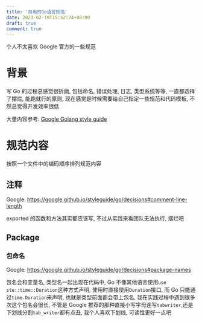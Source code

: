 ```yaml
---
title: '自用的Go语言规范'
date: 2023-02-18T15:52:24+08:00
draft: true
comment: true
---
```


个人不太喜欢 Google 官方的一些规范

<!--more-->

# 背景

写 Go 的过程总感觉很折磨, 包括命名, 错误处理, 日志, 类型系统等等, 一直都选择了摆烂, 能跑就行的原则,
现在感觉是时候需要给自己指定一些规范和代码模板, 不然总觉得开发效率很低

大量内容参考: [Google Golang style guide](https://google.github.io/styleguide/go/)

# 规范内容

按照一个文件中的编码顺序排列规范内容

## 注释

Google: https://google.github.io/styleguide/go/decisions#comment-line-length

exported 的函数和方法其实都应该写, 不过从实践来看团队无法执行, 摆烂吧

## Package

### 包命名

Google: https://google.github.io/styleguide/go/decisions#package-names

包名会和变量名, 类型名一起出现在代码中, Go 不像其他语言使用`use ste::time::Duration`这种方式声明, 使用时直接使用`Duration`接口, 而 Go 只能通过`time.Duration`来声明, 也就是类型前面都会带上包名, 我在实践过程中遇到很多次这个包名会很长, 不管是 Google 推荐的那种直接小写字母连写`tabwriter`,还是下划线分割`tab_writer`都有点丑, 我个人喜欢下划线, 可读性更好一点吧
